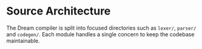 # Source Architecture

The Dream compiler is split into focused directories such as `lexer/`, `parser/` and `codegen/`. Each module handles a single concern to keep the codebase maintainable.


